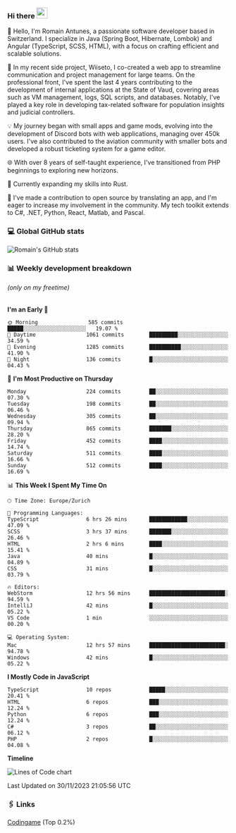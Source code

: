 ### Hi there <img src="https://media.giphy.com/media/hvRJCLFzcasrR4ia7z/giphy.gif" width="25px" height="25px">

👋 Hello, I'm Romain Antunes, a passionate software developer based in Switzerland. I specialize in Java (Spring Boot, Hibernate, Lombok) and Angular (TypeScript, SCSS, HTML), with a focus on crafting efficient and scalable solutions.

🚀 In my recent side project, Wiiseto, I co-created a web app to streamline communication and project management for large teams. On the professional front, I've spent the last 4 years contributing to the development of internal applications at the State of Vaud, covering areas such as VM management, logs, SQL scripts, and databases. Notably, I've played a key role in developing tax-related software for population insights and judicial controllers.

💡 My journey began with small apps and game mods, evolving into the development of Discord bots with web applications, managing over 450k users. I've also contributed to the aviation community with smaller bots and developed a robust ticketing system for a game editor.

🌐 With over 8 years of self-taught experience, I've transitioned from PHP beginnings to exploring new horizons.

🌱 Currently expanding my skills into Rust.

🤝 I've made a contribution to open source by translating an app, and I'm eager to increase my involvement in the community. My tech toolkit extends to C#, .NET, Python, React, Matlab, and Pascal.



### 💻 Global GitHub stats
![Romain's GitHub stats](https://github-readme-streak-stats.herokuapp.com/?user=romainantunes&theme=dark)


### 📊 Weekly development breakdown 
###### *(only on my freetime)*

<!--START_SECTION:wakastats-->
**I'm an Early 🐤** 

```text
🌞 Morning                585 commits         █████░░░░░░░░░░░░░░░░░░░░   19.07 % 
🌆 Daytime                1061 commits        █████████░░░░░░░░░░░░░░░░   34.59 % 
🌃 Evening                1285 commits        ██████████░░░░░░░░░░░░░░░   41.90 % 
🌙 Night                  136 commits         █░░░░░░░░░░░░░░░░░░░░░░░░   04.43 % 
```
📅 **I'm Most Productive on Thursday** 

```text
Monday                   224 commits         ██░░░░░░░░░░░░░░░░░░░░░░░   07.30 % 
Tuesday                  198 commits         ██░░░░░░░░░░░░░░░░░░░░░░░   06.46 % 
Wednesday                305 commits         ██░░░░░░░░░░░░░░░░░░░░░░░   09.94 % 
Thursday                 865 commits         ███████░░░░░░░░░░░░░░░░░░   28.20 % 
Friday                   452 commits         ████░░░░░░░░░░░░░░░░░░░░░   14.74 % 
Saturday                 511 commits         ████░░░░░░░░░░░░░░░░░░░░░   16.66 % 
Sunday                   512 commits         ████░░░░░░░░░░░░░░░░░░░░░   16.69 % 
```


📊 **This Week I Spent My Time On** 

```text
🕑︎ Time Zone: Europe/Zurich

💬 Programming Languages: 
TypeScript               6 hrs 26 mins       ████████████░░░░░░░░░░░░░   47.09 % 
SCSS                     3 hrs 37 mins       ███████░░░░░░░░░░░░░░░░░░   26.46 % 
HTML                     2 hrs 6 mins        ████░░░░░░░░░░░░░░░░░░░░░   15.41 % 
Java                     40 mins             █░░░░░░░░░░░░░░░░░░░░░░░░   04.89 % 
CSS                      31 mins             █░░░░░░░░░░░░░░░░░░░░░░░░   03.79 % 

🔥 Editors: 
WebStorm                 12 hrs 56 mins      ████████████████████████░   94.59 % 
IntelliJ                 42 mins             █░░░░░░░░░░░░░░░░░░░░░░░░   05.22 % 
VS Code                  1 min               ░░░░░░░░░░░░░░░░░░░░░░░░░   00.20 % 

💻 Operating System: 
Mac                      12 hrs 57 mins      ████████████████████████░   94.78 % 
Windows                  42 mins             █░░░░░░░░░░░░░░░░░░░░░░░░   05.22 % 
```

**I Mostly Code in JavaScript** 

```text
TypeScript               10 repos            █████░░░░░░░░░░░░░░░░░░░░   20.41 % 
HTML                     6 repos             ███░░░░░░░░░░░░░░░░░░░░░░   12.24 % 
Python                   6 repos             ███░░░░░░░░░░░░░░░░░░░░░░   12.24 % 
C#                       3 repos             ██░░░░░░░░░░░░░░░░░░░░░░░   06.12 % 
PHP                      2 repos             █░░░░░░░░░░░░░░░░░░░░░░░░   04.08 % 
```



**Timeline**

![Lines of Code chart](https://raw.githubusercontent.com/RomainAntunes/RomainAntunes/master/assets/bar_graph.png)


 Last Updated on 30/11/2023 21:05:56 UTC
<!--END_SECTION:wakastats-->

### 🖇 Links

[Codingame](https://www.codingame.com/profile/defc3ee5279aecc1bb6114e1f994ea9b3325423) (Top 0.2%)

